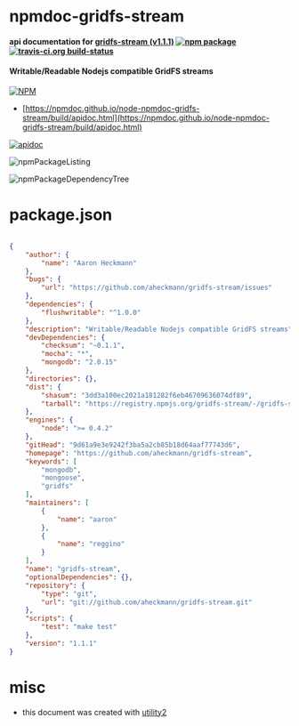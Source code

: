 # npmdoc-gridfs-stream

#### api documentation for  [gridfs-stream (v1.1.1)](https://github.com/aheckmann/gridfs-stream)  [![npm package](https://img.shields.io/npm/v/npmdoc-gridfs-stream.svg?style=flat-square)](https://www.npmjs.org/package/npmdoc-gridfs-stream) [![travis-ci.org build-status](https://api.travis-ci.org/npmdoc/node-npmdoc-gridfs-stream.svg)](https://travis-ci.org/npmdoc/node-npmdoc-gridfs-stream)

#### Writable/Readable Nodejs compatible GridFS streams

[![NPM](https://nodei.co/npm/gridfs-stream.png?downloads=true&downloadRank=true&stars=true)](https://www.npmjs.com/package/gridfs-stream)

- [https://npmdoc.github.io/node-npmdoc-gridfs-stream/build/apidoc.html](https://npmdoc.github.io/node-npmdoc-gridfs-stream/build/apidoc.html)

[![apidoc](https://npmdoc.github.io/node-npmdoc-gridfs-stream/build/screenCapture.buildCi.browser.%252Ftmp%252Fbuild%252Fapidoc.html.png)](https://npmdoc.github.io/node-npmdoc-gridfs-stream/build/apidoc.html)

![npmPackageListing](https://npmdoc.github.io/node-npmdoc-gridfs-stream/build/screenCapture.npmPackageListing.svg)

![npmPackageDependencyTree](https://npmdoc.github.io/node-npmdoc-gridfs-stream/build/screenCapture.npmPackageDependencyTree.svg)



# package.json

```json

{
    "author": {
        "name": "Aaron Heckmann"
    },
    "bugs": {
        "url": "https://github.com/aheckmann/gridfs-stream/issues"
    },
    "dependencies": {
        "flushwritable": "^1.0.0"
    },
    "description": "Writable/Readable Nodejs compatible GridFS streams",
    "devDependencies": {
        "checksum": "~0.1.1",
        "mocha": "*",
        "mongodb": "2.0.15"
    },
    "directories": {},
    "dist": {
        "shasum": "3dd3a100ec2021a181282f6eb46709636074df89",
        "tarball": "https://registry.npmjs.org/gridfs-stream/-/gridfs-stream-1.1.1.tgz"
    },
    "engines": {
        "node": ">= 0.4.2"
    },
    "gitHead": "9d61a9e3e9242f3ba5a2cb85b18d64aaf77743d6",
    "homepage": "https://github.com/aheckmann/gridfs-stream",
    "keywords": [
        "mongodb",
        "mongoose",
        "gridfs"
    ],
    "maintainers": [
        {
            "name": "aaron"
        },
        {
            "name": "reggino"
        }
    ],
    "name": "gridfs-stream",
    "optionalDependencies": {},
    "repository": {
        "type": "git",
        "url": "git://github.com/aheckmann/gridfs-stream.git"
    },
    "scripts": {
        "test": "make test"
    },
    "version": "1.1.1"
}
```



# misc
- this document was created with [utility2](https://github.com/kaizhu256/node-utility2)
